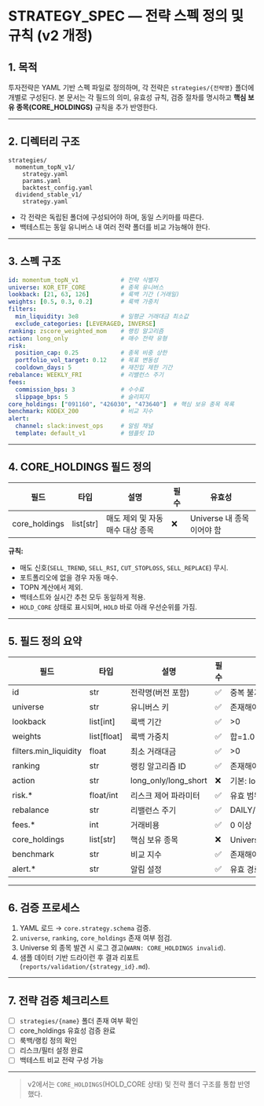 # STRATEGY_SPEC — 전략 스펙 정의 및 규칙 (v2 개정)

## 1. 목적
투자전략은 YAML 기반 스펙 파일로 정의하며, 각 전략은 `strategies/{전략명}` 폴더에 개별로 구성된다. 본 문서는 각 필드의 의미, 유효성 규칙, 검증 절차를 명시하고 **핵심 보유 종목(CORE_HOLDINGS)** 규칙을 추가 반영한다.

---

## 2. 디렉터리 구조
```
strategies/
  momentum_topN_v1/
    strategy.yaml
    params.yaml
    backtest_config.yaml
  dividend_stable_v1/
    strategy.yaml
```
- 각 전략은 독립된 폴더에 구성되어야 하며, 동일 스키마를 따른다.
- 백테스트는 동일 유니버스 내 여러 전략 폴더를 비교 가능해야 한다.

---

## 3. 스펙 구조
```yaml
id: momentum_topN_v1            # 전략 식별자
universe: KOR_ETF_CORE          # 종목 유니버스
lookback: [21, 63, 126]         # 룩백 기간 (거래일)
weights: [0.5, 0.3, 0.2]        # 룩백 가중치
filters:
  min_liquidity: 3e8            # 일평균 거래대금 최소값
  exclude_categories: [LEVERAGED, INVERSE]
ranking: zscore_weighted_mom    # 랭킹 알고리즘
action: long_only               # 매수 전략 유형
risk:
  position_cap: 0.25            # 종목 비중 상한
  portfolio_vol_target: 0.12    # 목표 변동성
  cooldown_days: 5              # 재진입 제한 기간
rebalance: WEEKLY_FRI           # 리밸런스 주기
fees:
  commission_bps: 3             # 수수료
  slippage_bps: 5               # 슬리피지
core_holdings: ["091160", "426030", "473640"]  # 핵심 보유 종목 목록
benchmark: KODEX_200            # 비교 지수
alert:
  channel: slack:invest_ops     # 알림 채널
  template: default_v1          # 템플릿 ID
```

---

## 4. CORE_HOLDINGS 필드 정의
| 필드 | 타입 | 설명 | 필수 | 유효성 |
|------|------|------|------|--------|
| core_holdings | list[str] | 매도 제외 및 자동 매수 대상 종목 | ❌ | Universe 내 종목이어야 함 |

**규칙:**
- 매도 신호(`SELL_TREND`, `SELL_RSI`, `CUT_STOPLOSS`, `SELL_REPLACE`) 무시.
- 포트폴리오에 없을 경우 자동 매수.
- TOPN 계산에서 제외.
- 백테스트와 실시간 추천 모두 동일하게 적용.
- `HOLD_CORE` 상태로 표시되며, `HOLD` 바로 아래 우선순위를 가짐.

---

## 5. 필드 정의 요약
| 필드 | 타입 | 설명 | 필수 | 유효성 |
|------|------|------|------|--------|
| id | str | 전략명(버전 포함) | ✅ | 중복 불가 |
| universe | str | 유니버스 키 | ✅ | 존재해야 함 |
| lookback | list[int] | 룩백 기간 | ✅ | >0 |
| weights | list[float] | 룩백 가중치 | ✅ | 합=1.0 ±0.001 |
| filters.min_liquidity | float | 최소 거래대금 | ✅ | >0 |
| ranking | str | 랭킹 알고리즘 ID | ✅ | 존재해야 함 |
| action | str | long_only/long_short | ❌ | 기본: long_only |
| risk.* | float/int | 리스크 제어 파라미터 | ✅ | 유효 범위 내 |
| rebalance | str | 리밸런스 주기 | ✅ | DAILY/WEEKLY/MONTHLY |
| fees.* | int | 거래비용 | ✅ | 0 이상 |
| core_holdings | list[str] | 핵심 보유 종목 | ❌ | Universe 내 존재 |
| benchmark | str | 비교 지수 | ✅ | 존재해야 함 |
| alert.* | str | 알림 설정 | ✅ | 유효 경로 존재 |

---

## 6. 검증 프로세스
1. YAML 로드 → `core.strategy.schema` 검증.
2. `universe`, `ranking`, `core_holdings` 존재 여부 점검.
3. Universe 외 종목 발견 시 로그 경고(`WARN: CORE_HOLDINGS invalid`).
4. 샘플 데이터 기반 드라이런 후 결과 리포트(`reports/validation/{strategy_id}.md`).

---

## 7. 전략 검증 체크리스트
- [ ] `strategies/{name}` 폴더 존재 여부 확인
- [ ] core_holdings 유효성 검증 완료
- [ ] 룩백/랭킹 정의 확인
- [ ] 리스크/필터 설정 완료
- [ ] 백테스트 비교 전략 구성 가능

---

> v2에서는 `CORE_HOLDINGS`(HOLD_CORE 상태) 및 전략 폴더 구조를 통합 반영했다.

